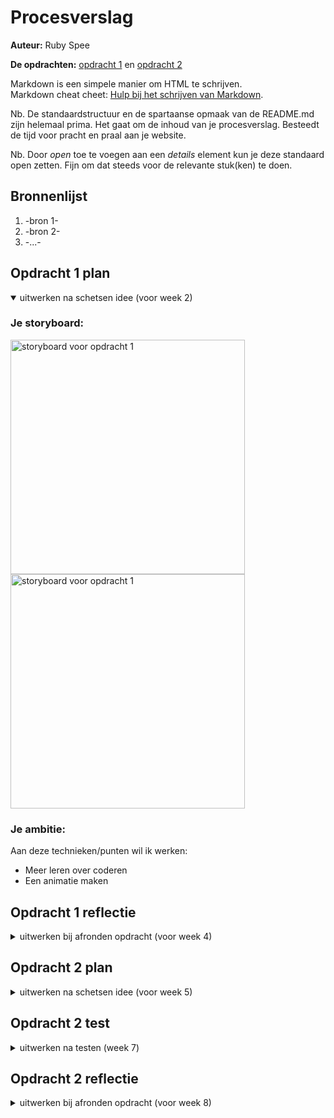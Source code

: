 # Procesverslag
**Auteur:** Ruby Spee

**De opdrachten:** [opdracht 1](opdracht1/index.html) en [opdracht 2](opdracht2/index.html)


Markdown is een simpele manier om HTML te schrijven.  
Markdown cheat cheet: [Hulp bij het schrijven van Markdown](https://github.com/adam-p/markdown-here/wiki/Markdown-Cheatsheet).

Nb. De standaardstructuur en de spartaanse opmaak van de README.md zijn helemaal prima. Het gaat om de inhoud van je procesverslag. Besteedt de tijd voor pracht en praal aan je website.

Nb. Door *open* toe te voegen aan een *details* element kun je deze standaard open zetten. Fijn om dat steeds voor de relevante stuk(ken) te doen.



## Bronnenlijst
  1. -bron 1-
  2. -bron 2-
  3. -...-



## Opdracht 1 plan

<details open>
  <summary>uitwerken na schetsen idee (voor week 2)</summary>


  ### Je storyboard:
  <img src="readme-images/Schets2" width="375px" alt="storyboard voor opdracht 1">
  <img src="readme-images/Schets3" width="375px" alt="storyboard voor opdracht 1">


  ### Je ambitie: 
  Aan deze technieken/punten wil ik werken:
  - Meer leren over coderen
  - Een animatie maken
 
</details>



## Opdracht 1 reflectie

<details>
  <summary>uitwerken bij afronden opdracht (voor week 4)</summary>


  ### Je uitkomst - karakteristiek screenshot(s):
  <img src="readme-images/Eindresultaat" width="375px" alt="uitomst opdracht 1">


  ### Dit ging goed/Heb ik geleerd: 
  In het begin ging het nou niet echt heel goed, wist niet echt hoe en wat ik moest doen. Maar na de laatste les (18e) kreeg ik opeens ideeën en het coderen ging opeens goed en had er echt weer zin in. Ik heb eigenlijk van alles wat we moesten doen geleerd. Ik had namelijk nog nooit een animatie gemaakt (geen grote animatie. Wel is een keer iets kleins gemaakt), dus dat was helemaal nieuw voor me en vond ik ook leuk om te leren. Het werken met ::before en ::after was helemaal nieuw voor mij. In begin wist ik totaal niet hoe ik die twee dingen moest gebruiken, maar opeens kreeg ik het door en gingen alles eigenlijk best goed. Ook heb ik geleerd hoe je iets kan maken met html/css ZONDER classes te gebruiken. Normaal gebruikte ik overal classes voor, maar nu ik heb geleerd wat ::before en ::after is, ga ik in de toekomst wel minder classes gebruiken.


  ### Dit was lastig/Is niet gelukt:
  In het begin van de opdracht lukte bijna niks, maar gelukkig richting het einde ging alles opeens goed en is er niet echt iets wat niet gelukt is. Heb wel een paar dingen die ik had willen doen als ik langer de tijd had, maar heb wel gewoon mijn idee uitgewerkt en het werkt, daar ben ik heel blij mee. Ook ben ik op zich wel blij met het eindresultaat en dat alles werkt (na heel veel frustratie), maar ik had misschien wel wat 'moeilijkere' animaties willen maken. Wat me ook niet is gelukt is, is de animatie responsive maken. Op een gegeven moment werkte alles en zag alles er goed uit en wilde dat eigenlijk niet 'verpesten' met het responsive maken. Het was een deel van de opdracht, maar was eigenlijk al heel blij dat ik de animatie had gemaakt en dat het werkte.
</details>



## Opdracht 2 plan

<details>
  <summary>uitwerken na schetsen idee (voor week 5)</summary>


  ### Je ontwerp:
  <img src="readme-images/Schets4" width="375px" alt="ontwerp opdracht 2">
  <img src="readme-images/Schets5" width="375px" alt="ontwerp opdracht 2">


  ### Je ambitie: 
  Aan deze technieken/punten wil ik werken:
  - Wat complexere html/css/script leren
  
</details>



## Opdracht 2 test

<details>
  <summary>uitwerken na testen (week 7)</summary>

  Neem minimaal 5 bevindingen op:
  - Ik kon nog wel even kijken naar iets van een pop-up of opslaan optie
  - Ik had alleen een button voor darkmode. Ik kon nog wel ervoor zorgen dat dat ook met je instellingen kon
  - 



  ### Bevinding 1:
  Omschrijving van wat er nog niet orde was (tekst en afbeeding(en)).

  #### oplossing:
  Beschrijving hoe je het hebt hebt opgelost of als het niet gelukt is hoe je het zou oplossen (tekst en afbeeding(en)).



  ### Bevinding 2:
  Omschrijving van wat er nog niet orde was (tekst en afbeeding(en)).

  #### oplossing:
  Beschrijving hoe je het hebt hebt opgelost of als het niet gelukt is hoe je het zou oplossen (tekst en afbeeding(en)).



  ### Bevinding 3:
  ...
</details>



## Opdracht 2 reflectie

<details>
  <summary>uitwerken bij afronden opdracht (voor week 8)</summary>

  ### Je uitkomst - karakteristiek screenshot(s):
  <img src="readme-images/Eindresultaat2" width="375px" alt="uitkomst opdracht 2">


  ### Dit ging goed/Heb ik geleerd: 
  Ik vond dit echt een hele leuke opdracht. In het begin dacht ik wel van 'Oo dit gaat lastig worden', maar toen ik eenmaal bezig was vond ik het echt leuk. Heb eigenlijk best veel geleerd tijdens opdracht 2. Wat een API was wist ik niet en hoe je dat kon gebruiken, hoe je drag en drop kon toepassen, paar styling elementen die ik nog niet kende (o.a. max-width en min-height) en dat het werken met custom properties eigenlijk best wel goed werkt. Dat ik de Pokémon API werkend heb gekregen, is wel echt gaaf. Heb daarvoor een YouTube video gekeken en die man legde het zo goed uit, dat was echt heel fijn. Ik zou niet weten hoe ik het zelf moet doen, zo'n API schrijven, maar met behulp van internet lukt het me wel. 


  ### Dit was lastig/Is niet gelukt:
  
  
</details>

